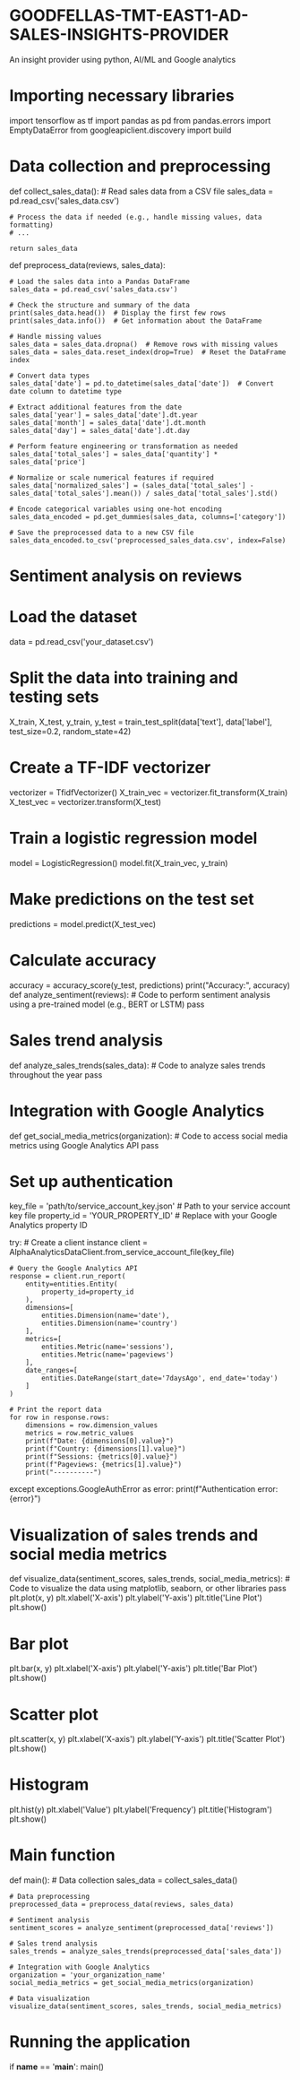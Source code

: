 # GOODFELLAS-TMT-EAST1-AD-SALES-INSIGHTS-PROVIDER
An insight provider using python, AI/ML and Google analytics
# Importing necessary libraries
import tensorflow as tf
import pandas as pd
from pandas.errors import EmptyDataError
from googleapiclient.discovery import build

# Data collection and preprocessing
def collect_sales_data():
    # Read sales data from a CSV file
    sales_data = pd.read_csv('sales_data.csv')
    
    # Process the data if needed (e.g., handle missing values, data formatting)
    # ...
    
    return sales_data


def preprocess_data(reviews, sales_data):
  

    # Load the sales data into a Pandas DataFrame
    sales_data = pd.read_csv('sales_data.csv')
    
    # Check the structure and summary of the data
    print(sales_data.head())  # Display the first few rows
    print(sales_data.info())  # Get information about the DataFrame
    
    # Handle missing values
    sales_data = sales_data.dropna()  # Remove rows with missing values
    sales_data = sales_data.reset_index(drop=True)  # Reset the DataFrame index
    
    # Convert data types
    sales_data['date'] = pd.to_datetime(sales_data['date'])  # Convert date column to datetime type
    
    # Extract additional features from the date
    sales_data['year'] = sales_data['date'].dt.year
    sales_data['month'] = sales_data['date'].dt.month
    sales_data['day'] = sales_data['date'].dt.day
    
    # Perform feature engineering or transformation as needed
    sales_data['total_sales'] = sales_data['quantity'] * sales_data['price']
    
    # Normalize or scale numerical features if required
    sales_data['normalized_sales'] = (sales_data['total_sales'] - sales_data['total_sales'].mean()) / sales_data['total_sales'].std()
    
    # Encode categorical variables using one-hot encoding
    sales_data_encoded = pd.get_dummies(sales_data, columns=['category'])
    
    # Save the preprocessed data to a new CSV file
    sales_data_encoded.to_csv('preprocessed_sales_data.csv', index=False)
    

# Sentiment analysis on reviews
# Load the dataset
data = pd.read_csv('your_dataset.csv')

# Split the data into training and testing sets
X_train, X_test, y_train, y_test = train_test_split(data['text'], data['label'], test_size=0.2, random_state=42)

# Create a TF-IDF vectorizer
vectorizer = TfidfVectorizer()
X_train_vec = vectorizer.fit_transform(X_train)
X_test_vec = vectorizer.transform(X_test)

# Train a logistic regression model
model = LogisticRegression()
model.fit(X_train_vec, y_train)

# Make predictions on the test set
predictions = model.predict(X_test_vec)

# Calculate accuracy
accuracy = accuracy_score(y_test, predictions)
print("Accuracy:", accuracy)
def analyze_sentiment(reviews):
    # Code to perform sentiment analysis using a pre-trained model (e.g., BERT or LSTM)
    pass

# Sales trend analysis
def analyze_sales_trends(sales_data):
    # Code to analyze sales trends throughout the year
    pass

# Integration with Google Analytics
def get_social_media_metrics(organization):
    # Code to access social media metrics using Google Analytics API
    pass
# Set up authentication
key_file = 'path/to/service_account_key.json'  # Path to your service account key file
property_id = 'YOUR_PROPERTY_ID'  # Replace with your Google Analytics property ID

try:
    # Create a client instance
    client = AlphaAnalyticsDataClient.from_service_account_file(key_file)

    # Query the Google Analytics API
    response = client.run_report(
        entity=entities.Entity(
            property_id=property_id
        ),
        dimensions=[
            entities.Dimension(name='date'),
            entities.Dimension(name='country')
        ],
        metrics=[
            entities.Metric(name='sessions'),
            entities.Metric(name='pageviews')
        ],
        date_ranges=[
            entities.DateRange(start_date='7daysAgo', end_date='today')
        ]
    )

    # Print the report data
    for row in response.rows:
        dimensions = row.dimension_values
        metrics = row.metric_values
        print(f"Date: {dimensions[0].value}")
        print(f"Country: {dimensions[1].value}")
        print(f"Sessions: {metrics[0].value}")
        print(f"Pageviews: {metrics[1].value}")
        print("----------")

except exceptions.GoogleAuthError as error:
    print(f"Authentication error: {error}")


# Visualization of sales trends and social media metrics
def visualize_data(sentiment_scores, sales_trends, social_media_metrics):
    # Code to visualize the data using matplotlib, seaborn, or other libraries
    pass
plt.plot(x, y)
plt.xlabel('X-axis')
plt.ylabel('Y-axis')
plt.title('Line Plot')
plt.show()

# Bar plot
plt.bar(x, y)
plt.xlabel('X-axis')
plt.ylabel('Y-axis')
plt.title('Bar Plot')
plt.show()

# Scatter plot
plt.scatter(x, y)
plt.xlabel('X-axis')
plt.ylabel('Y-axis')
plt.title('Scatter Plot')
plt.show()

# Histogram
plt.hist(y)
plt.xlabel('Value')
plt.ylabel('Frequency')
plt.title('Histogram')
plt.show()

# Main function
def main():
    # Data collection
    sales_data = collect_sales_data()
    
    # Data preprocessing
    preprocessed_data = preprocess_data(reviews, sales_data)
    
    # Sentiment analysis
    sentiment_scores = analyze_sentiment(preprocessed_data['reviews'])
    
    # Sales trend analysis
    sales_trends = analyze_sales_trends(preprocessed_data['sales_data'])
    
    # Integration with Google Analytics
    organization = 'your_organization_name'
    social_media_metrics = get_social_media_metrics(organization)
    
    # Data visualization
    visualize_data(sentiment_scores, sales_trends, social_media_metrics)

# Running the application
if __name__ == '__main__':
    main()
